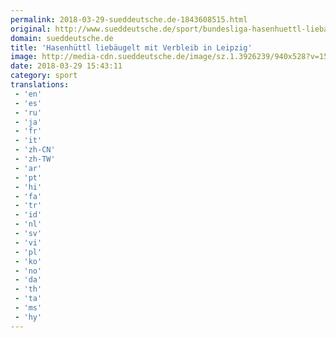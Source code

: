 ```yaml
---
permalink: 2018-03-29-sueddeutsche.de-1843608515.html
original: http://www.sueddeutsche.de/sport/bundesliga-hasenhuettl-liebaeugelt-mit-verbleib-in-leipzig-1.3926223
domain: sueddeutsche.de
title: 'Hasenhüttl liebäugelt mit Verbleib in Leipzig'
image: http://media-cdn.sueddeutsche.de/image/sz.1.3926239/940x528?v=1522337033
date: 2018-03-29 15:43:11
category: sport
translations: 
 - 'en'
 - 'es'
 - 'ru'
 - 'ja'
 - 'fr'
 - 'it'
 - 'zh-CN'
 - 'zh-TW'
 - 'ar'
 - 'pt'
 - 'hi'
 - 'fa'
 - 'tr'
 - 'id'
 - 'nl'
 - 'sv'
 - 'vi'
 - 'pl'
 - 'ko'
 - 'no'
 - 'da'
 - 'th'
 - 'ta'
 - 'ms'
 - 'hy'
---
```


